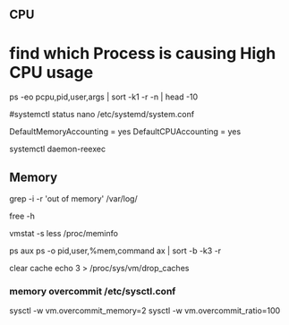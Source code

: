 ## CPU
# find which Process is causing High CPU usage
ps -eo pcpu,pid,user,args | sort -k1 -r -n | head -10


#systemctl status 
nano /etc/systemd/system.conf

DefaultMemoryAccounting = yes
DefaultCPUAccounting = yes

systemctl daemon-reexec


## Memory
grep -i -r 'out of memory' /var/log/

free -h

vmstat -s
less /proc/meminfo

ps aux
ps -o pid,user,%mem,command ax | sort -b -k3 -r


clear cache
echo 3 > /proc/sys/vm/drop_caches

### memory overcommit /etc/sysctl.conf
sysctl -w vm.overcommit_memory=2
sysctl -w vm.overcommit_ratio=100
